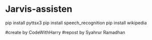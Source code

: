 # Jarvis-assisten

pip install pyttsx3 
pip install speech_recognition
pip install wikipedia 





#create by CodeWithHarry
#repost by Syahrur Ramadhan
